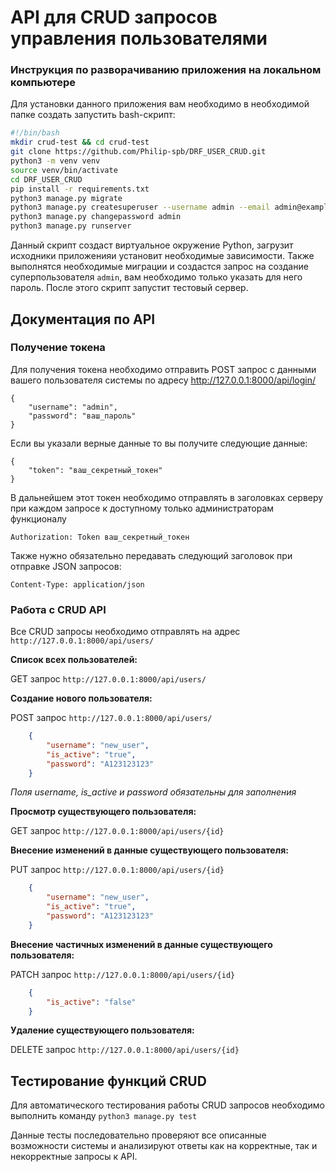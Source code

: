 # API для CRUD запросов управления пользователями
### Инструкция по разворачиванию приложения на локальном компьютере

Для установки данного приложения вам необходимо в необходимой папке создать запустить bash-скрипт:

```sh
#!/bin/bash
mkdir crud-test && cd crud-test
git clone https://github.com/Philip-spb/DRF_USER_CRUD.git
python3 -m venv venv
source venv/bin/activate
cd DRF_USER_CRUD
pip install -r requirements.txt
python3 manage.py migrate
python3 manage.py createsuperuser --username admin --email admin@example.com --noinput
python3 manage.py changepassword admin
python3 manage.py runserver
```

Данный скрипт создаст виртуальное окружение Python, загрузит исходники приложенияи установит необходимые зависимости. Также выполнятся необходимые миграции и создастся запрос на создание суперпользователя `admin`, вам необходимо только указать для него пароль. После этого скрипт запустит тестовый сервер.

## Документация по API 
### Получение токена

Для получения токена необходимо отправить POST запрос с данными вашего пользователя системы по адресу http://127.0.0.1:8000/api/login/

```
{
    "username": "admin",
    "password": "ваш_пароль"
}
```

Если вы указали верные данные то вы получите следующие данные:

```
{
    "token": "ваш_секретный_токен"
}
```

В дальнейшем этот токен необходимо отправлять в заголовках серверу при каждом запросе к доступному только администраторам функционалу

```
Authorization: Token ваш_секретный_токен
```

Также нужно обязательно передавать следующий заголовок при отправке JSON запросов:

```
Content-Type: application/json
```

### Работа с CRUD API

Все CRUD запросы необходимо отправлять на адрес `http://127.0.0.1:8000/api/users/`

**Список всех пользователей:**

GET запрос `http://127.0.0.1:8000/api/users/`

**Создание нового пользователя:**

POST запрос `http://127.0.0.1:8000/api/users/`

```json
    {
        "username": "new_user",
        "is_active": "true",
        "password": "A123123123"
    }
```
*Поля username, is_active и password обязательны для заполнения*

**Просмотр существующего пользователя:**

GET запрос `http://127.0.0.1:8000/api/users/{id}`

**Внесение изменений в данные существующего пользователя:**

PUT запрос `http://127.0.0.1:8000/api/users/{id}`

```json
    {
        "username": "new_user",
        "is_active": "true",
        "password": "A123123123"
    }
```

**Внесение частичных изменений в данные существующего пользователя:**

PATCH запрос `http://127.0.0.1:8000/api/users/{id}`

```json
    {
        "is_active": "false"
    }
```

**Удаление существующего пользователя:**

DELETE запрос `http://127.0.0.1:8000/api/users/{id}`

## Тестирование функций CRUD

Для автоматического тестирования работы CRUD запросов необходимо выполнить команду `python3 manage.py test`

Данные тесты последовательно проверяют все описанные возможности системы и анализируют ответы как на корректные, так и некорректные запросы к API.
